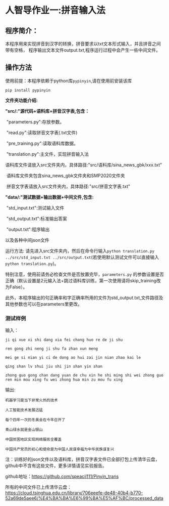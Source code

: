 # 人智导作业一:拼音输入法
## 程序简介：
本程序用来实现拼音到汉字的转换，拼音要求以txt文本形式输入，并且拼音之间带有空格，
程序输出文本文件output.txt,程序运行过程中会产生一些中间文件。

## 操作方法
使用前提：本程序依赖于python库`pypinyin`,请在使用前安装该库

```pip install pypinyin```

**文件夹功能介绍:**

**"src/:"源代码+语料库+拼音汉字表,包含：**

​	"parameters.py":存放参数。

​	"read.py":读取拼音文字表(.txt文件)

​	"pre_training.py":读取语料库数据。

​	"translation.py":主文件，实现拼音输入法

​	语料库文件请放入src文件夹内，具体路径:"src/语料库/sina_news_gbk/xxx.txt"

​	语料库文件夹包含sina_news_gbk文件夹和SMP2020文件夹

​	拼音文字表请放入src文件夹内，具体路径:"src/拼音文字表.txt"



**"data/:"测试数据+输出数据+中间文件,包含:**

​	"std_input.txt":测试输入文件

​	"std_output.txt":标准输出答案

​	"output.txt":程序输出

以及各种中间json文件





运行方法: 请先进入src文件夹内，然后在命令行输入`python translation.py ../src/std_input.txt ../src/output.txt`(若使用默认测试文件可以直接输入`python translation.py`)。

特别注意，使用前请务必检查文件是否放置完毕，`parameters.py` 的参数设置是否正确（默认设置是2元输入法+跳过语料库训练，第一次使用请将skip_training改为False）。

此外，本程序输出的句正确率和字正确率所用的文件为std_output.txt,文件路径及其他参数也可以在parameters里更改。

### 测试样例
输入：
```
ji qi xue xi shi dang xia fei chang huo re de ji shu

ren gong zhi neng ji shu fa zhan xun meng

mei ge si nian yi ci de dong ao hui zai jin nian zhao kai le

qing shan lv shui jiu shi jin shan yin shan

zhong guo gong chan dang yuan de chu xin he shi ming shi wei zhong guo ren min mou xing fu wei zhong hua min zu mou fu xing
```
输出:
```
机器学习是当下非常火热的技术

人工智能技术发展迅猛

每个四年一次的冬奥会在今年召开了

青山绿水就是金山银山

中国贫困地区实现网络服务全覆盖

中国共产党员的初心和使命是为中国人民谋幸福为中华民族谋复兴
```



注：训练好的json文件以及语料库，拼音汉字表文件已全部打包上传清华云盘，github中不含有这些文件，更多详情请见实验报告。

github地址：https://github.com/speacil111/Pinyin_trans

所有的中间文件已上传清华云盘：https://cloud.tsinghua.edu.cn/library/706eeefe-de48-40b4-b770-52a69de5aee6/%E4%BA%BA%E6%99%BA%E5%AF%BC/processed_data

 